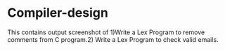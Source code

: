 # Compiler-design
This contains output screenshot of 1)Write a Lex Program to remove comments from C program.2)  Write a Lex Program to check valid emails.
